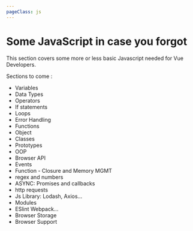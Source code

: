 ```yaml
---
pageClass: js
---
```


# Some JavaScript in case you forgot

This section covers some more or less basic Javascript needed for Vue Developers.

Sections to come :

- Variables
- Data Types
- Operators
- If statements
- Loops
- Error Handling
- Functions
- Object
- Classes
- Prototypes
- OOP
- Browser API
- Events
- Function - Closure and Memory MGMT
- regex and numbers
- ASYNC: Promises and callbacks
- http requests
- Js Library: Lodash, Axios...
- Modules
- ESlint Webpack...
- Browser Storage
- Browser Support
